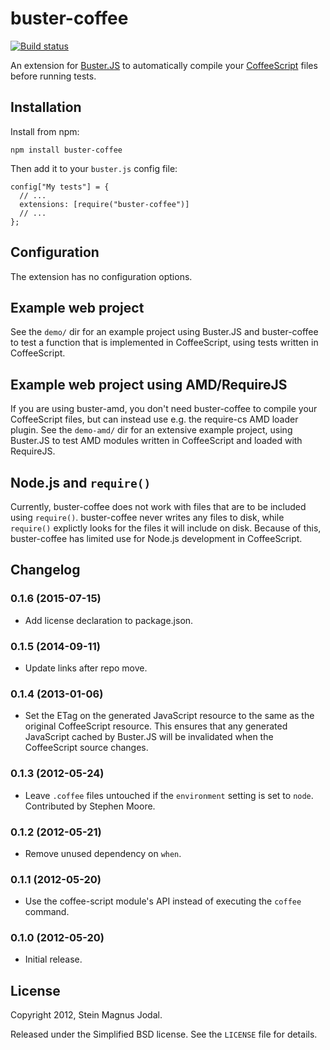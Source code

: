 # buster-coffee

[![Build status](https://secure.travis-ci.org/busterjs/buster-coffee.png?branch=master)](http://travis-ci.org/busterjs/buster-coffee)

An extension for [Buster.JS](http://busterjs.org) to automatically compile your
[CoffeeScript](http://coffeescript.org) files before running tests.


## Installation

Install from npm:

    npm install buster-coffee

Then add it to your `buster.js` config file:

    config["My tests"] = {
      // ...
      extensions: [require("buster-coffee")]
      // ...
    };


## Configuration

The extension has no configuration options.


## Example web project

See the `demo/` dir for an example project using Buster.JS and buster-coffee to
test a function that is implemented in CoffeeScript, using tests written in
CoffeeScript.


## Example web project using AMD/RequireJS

If you are using buster-amd, you don't need buster-coffee to compile
your CoffeeScript files, but can instead use e.g. the require-cs AMD loader
plugin. See the `demo-amd/` dir for an extensive example project, using
Buster.JS to test AMD modules written in CoffeeScript and loaded with
RequireJS.


## Node.js and `require()`

Currently, buster-coffee does not work with files that are to be included using
`require()`. buster-coffee never writes any files to disk, while `require()`
explictly looks for the files it will include on disk. Because of this,
buster-coffee has limited use for Node.js development in CoffeeScript.


## Changelog

### 0.1.6 (2015-07-15)

- Add license declaration to package.json.

### 0.1.5 (2014-09-11)

- Update links after repo move.

### 0.1.4 (2013-01-06)

- Set the ETag on the generated JavaScript resource to the same as the original
  CoffeeScript resource. This ensures that any generated JavaScript cached by
  Buster.JS will be invalidated when the CoffeeScript source changes.

### 0.1.3 (2012-05-24)

- Leave `.coffee` files untouched if the `environment` setting is set to
  `node`. Contributed by Stephen Moore.

### 0.1.2 (2012-05-21)

- Remove unused dependency on `when`.

### 0.1.1 (2012-05-20)

- Use the coffee-script module's API instead of executing the `coffee` command.

### 0.1.0 (2012-05-20)

- Initial release.


## License

Copyright 2012, Stein Magnus Jodal.

Released under the Simplified BSD license. See the `LICENSE` file for details.
